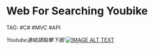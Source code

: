 # Web For Searching Youbike
TAG: #C# #MVC #API

*Youtube連結請點擊下圖*
[![IMAGE ALT TEXT](https://github.com/Riley-Shu/WebForSearchingYoubike/blob/master/Note/image/cover.png?raw=true)](https://youtu.be/KVImTvY-4Rg?feature=shared")

